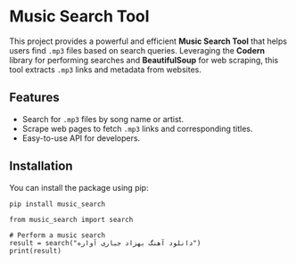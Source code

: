 # Music Search Tool

This project provides a powerful and efficient **Music Search Tool** that helps users find `.mp3` files based on search queries. Leveraging the **Codern** library for performing searches and **BeautifulSoup** for web scraping, this tool extracts `.mp3` links and metadata from websites.

## Features
- Search for `.mp3` files by song name or artist.
- Scrape web pages to fetch `.mp3` links and corresponding titles.
- Easy-to-use API for developers.

## Installation
You can install the package using pip:

```bash
pip install music_search
```

```pyton
from music_search import search

# Perform a music search
result = search("دانلود آهنگ بهزاد جباری آواره")
print(result)
```